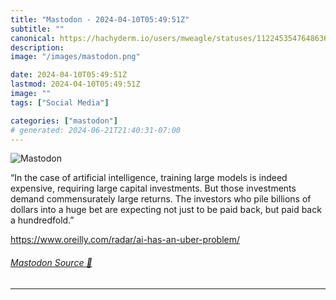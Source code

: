 ```yaml
---
title: "Mastodon - 2024-04-10T05:49:51Z"
subtitle: ""
canonical: https://hachyderm.io/users/mweagle/statuses/112245354764863651
description:
image: "/images/mastodon.png"

date: 2024-04-10T05:49:51Z
lastmod: 2024-04-10T05:49:51Z
image: ""
tags: ["Social Media"]

categories: ["mastodon"]
# generated: 2024-06-21T21:40:31-07:00
---
```

![Mastodon](/images/mastodon.png)

<p>“In the case of artificial intelligence, training large models is indeed expensive, requiring large capital investments. But those investments demand commensurately large returns. The investors who pile billions of dollars into a huge bet are expecting not just to be paid back, but paid back a hundredfold.”</p><p><a href="https://www.oreilly.com/radar/ai-has-an-uber-problem/" target="_blank" rel="nofollow noopener noreferrer" translate="no"><span class="invisible">https://www.</span><span class="ellipsis">oreilly.com/radar/ai-has-an-ub</span><span class="invisible">er-problem/</span></a></p>


###### [Mastodon Source 🐘](https://hachyderm.io/@mweagle/112245354764863651)

___
